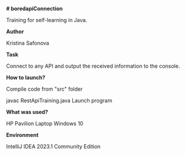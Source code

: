 **# boredapiConnection**

Training for self-learning in Java.

**Author**

Kristina Safonova

**Task**

Connect to any API and output the received information to the console.

**How to launch?**

Compile code from "src" folder

javac RestApiTraining.java Launch program

**What was used?**

HP Pavilion Laptop Windows 10

**Environment**

IntelliJ IDEA 2023.1 Community Edition
